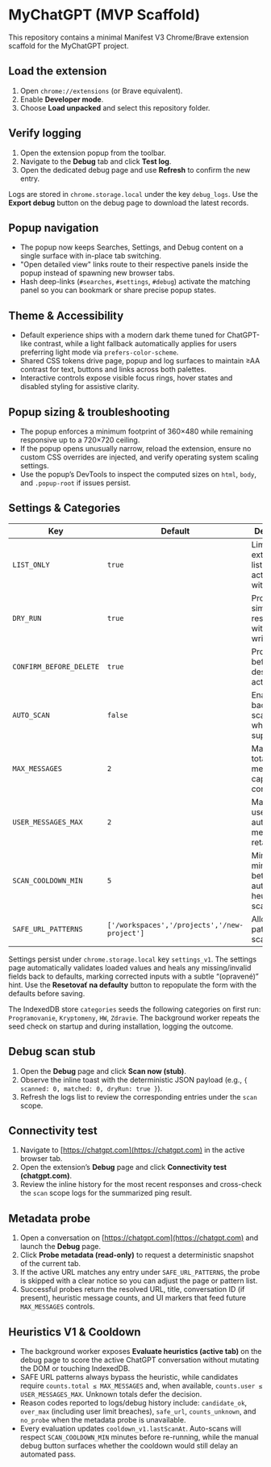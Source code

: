 # MyChatGPT (MVP Scaffold)

This repository contains a minimal Manifest V3 Chrome/Brave extension scaffold for the MyChatGPT project.

## Load the extension
1. Open `chrome://extensions` (or Brave equivalent).
2. Enable **Developer mode**.
3. Choose **Load unpacked** and select this repository folder.

## Verify logging
1. Open the extension popup from the toolbar.
2. Navigate to the **Debug** tab and click **Test log**.
3. Open the dedicated debug page and use **Refresh** to confirm the new entry.

Logs are stored in `chrome.storage.local` under the key `debug_logs`. Use the **Export debug** button on the debug page to download the latest records.

## Popup navigation
- The popup now keeps Searches, Settings, and Debug content on a single surface with in-place tab switching.
- "Open detailed view" links route to their respective panels inside the popup instead of spawning new browser tabs.
- Hash deep-links (`#searches`, `#settings`, `#debug`) activate the matching panel so you can bookmark or share precise popup states.

## Theme & Accessibility
- Default experience ships with a modern dark theme tuned for ChatGPT-like contrast, while a light fallback automatically applies for users preferring light mode via `prefers-color-scheme`.
- Shared CSS tokens drive page, popup and log surfaces to maintain ≥AA contrast for text, buttons and links across both palettes.
- Interactive controls expose visible focus rings, hover states and disabled styling for assistive clarity.

## Popup sizing & troubleshooting
- The popup enforces a minimum footprint of 360×480 while remaining responsive up to a 720×720 ceiling.
- If the popup opens unusually narrow, reload the extension, ensure no custom CSS overrides are injected, and verify operating system scaling settings.
- Use the popup’s DevTools to inspect the computed sizes on `html`, `body`, and `.popup-root` if issues persist.

## Settings & Categories
| Key | Default | Description |
| --- | --- | --- |
| `LIST_ONLY` | `true` | Limits the extension to listing actions without edits. |
| `DRY_RUN` | `true` | Produces simulated results without writes. |
| `CONFIRM_BEFORE_DELETE` | `true` | Prompts before any destructive action. |
| `AUTO_SCAN` | `false` | Enables background scanning when supported. |
| `MAX_MESSAGES` | `2` | Maximum total messages captured per conversation. |
| `USER_MESSAGES_MAX` | `2` | Maximum user-authored messages retained. |
| `SCAN_COOLDOWN_MIN` | `5` | Minimum minutes between automated heuristics scans. |
| `SAFE_URL_PATTERNS` | `['/workspaces','/projects','/new-project']` | Allowed path patterns for scanning. |

Settings persist under `chrome.storage.local` key `settings_v1`. The settings page automatically validates loaded values and heals any missing/invalid fields back to defaults, marking corrected inputs with a subtle “(opravené)” hint. Use the **Resetovať na defaulty** button to repopulate the form with the defaults before saving.

The IndexedDB store `categories` seeds the following categories on first run: `Programovanie`, `Kryptomeny`, `HW`, `Zdravie`. The background worker repeats the seed check on startup and during installation, logging the outcome.

## Debug scan stub
1. Open the **Debug** page and click **Scan now (stub)**.
2. Observe the inline toast with the deterministic JSON payload (e.g., `{ scanned: 0, matched: 0, dryRun: true }`).
3. Refresh the logs list to review the corresponding entries under the `scan` scope.

## Connectivity test
1. Navigate to [https://chatgpt.com](https://chatgpt.com) in the active browser tab.
2. Open the extension’s **Debug** page and click **Connectivity test (chatgpt.com)**.
3. Review the inline history for the most recent responses and cross-check the `scan` scope logs for the summarized ping result.

## Metadata probe
1. Open a conversation on [https://chatgpt.com](https://chatgpt.com) and launch the **Debug** page.
2. Click **Probe metadata (read-only)** to request a deterministic snapshot of the current tab.
3. If the active URL matches any entry under `SAFE_URL_PATTERNS`, the probe is skipped with a clear notice so you can adjust the page or pattern list.
4. Successful probes return the resolved URL, title, conversation ID (if present), heuristic message counts, and UI markers that feed future `MAX_MESSAGES` controls.

## Heuristics V1 & Cooldown
- The background worker exposes **Evaluate heuristics (active tab)** on the debug page to score the active ChatGPT conversation without mutating the DOM or touching IndexedDB.
- SAFE URL patterns always bypass the heuristic, while candidates require `counts.total ≤ MAX_MESSAGES` and, when available, `counts.user ≤ USER_MESSAGES_MAX`. Unknown totals defer the decision.
- Reason codes reported to logs/debug history include: `candidate_ok`, `over_max` (including user limit breaches), `safe_url`, `counts_unknown`, and `no_probe` when the metadata probe is unavailable.
- Every evaluation updates `cooldown_v1.lastScanAt`. Auto-scans will respect `SCAN_COOLDOWN_MIN` minutes before re-running, while the manual debug button surfaces whether the cooldown would still delay an automated pass.
